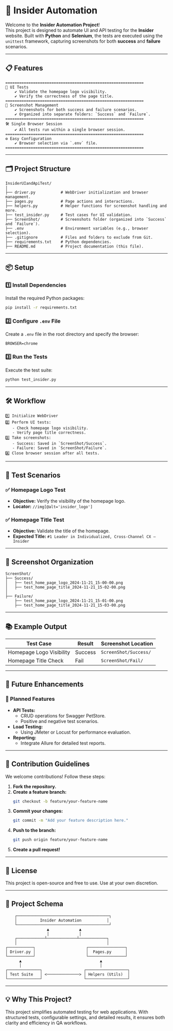 
# **📌 Insider Automation**

Welcome to the **Insider Automation Project**!  
This project is designed to automate UI and API testing for the **Insider** website. Built with **Python** and **Selenium**, the tests are executed using the `unittest` framework, capturing screenshots for both **success** and **failure** scenarios.

---

## **📋 Features**

```plaintext
============================================================
🎯 UI Tests
    ✔ Validate the homepage logo visibility.
    ✔ Verify the correctness of the page title.
============================================================
📸 Screenshot Management
    ✔ Screenshots for both success and failure scenarios.
    ✔ Organized into separate folders: `Success` and `Failure`.
============================================================
🛠 Single Browser Session
    ✔ All tests run within a single browser session.
============================================================
⚙️ Easy Configuration
    ✔ Browser selection via `.env` file.
============================================================
```

---

## **🗂️ Project Structure**

```plaintext
InsiderUIandApiTest/
│
├── driver.py           # WebDriver initialization and browser management.
├── pages.py            # Page actions and interactions.
├── helpers.py          # Helper functions for screenshot handling and more.
├── test_insider.py     # Test cases for UI validation.
├── ScreenShot/         # Screenshots folder (organized into `Success` and `Failure`).
├── .env                # Environment variables (e.g., browser selection).
├── .gitignore          # Files and folders to exclude from Git.
├── requirements.txt    # Python dependencies.
├── README.md           # Project documentation (this file).
```

---

## **📦 Setup**

### **1️⃣ Install Dependencies**
Install the required Python packages:
```bash
pip install -r requirements.txt
```

### **2️⃣ Configure `.env` File**
Create a `.env` file in the root directory and specify the browser:
```plaintext
BROWSER=chrome
```

### **3️⃣ Run the Tests**
Execute the test suite:
```bash
python test_insider.py
```

---

## **🛠 Workflow**

```plaintext
1️⃣ Initialize WebDriver
2️⃣ Perform UI tests:
   - Check homepage logo visibility.
   - Verify page title correctness.
3️⃣ Take screenshots:
   - Success: Saved in `ScreenShot/Success`.
   - Failure: Saved in `ScreenShot/Failure`.
4️⃣ Close browser session after all tests.
```

---

## **📑 Test Scenarios**

### **✅ Homepage Logo Test**
- **Objective:** Verify the visibility of the homepage logo.
- **Locator:** `//img[@alt='insider_logo']`

### **✅ Homepage Title Test**
- **Objective:** Validate the title of the homepage.
- **Expected Title:** `#1 Leader in Individualized, Cross-Channel CX — Insider`

---

## **📸 Screenshot Organization**

```plaintext
ScreenShot/
├── Success/
│   ├── test_home_page_logo_2024-11-21_15-00-00.png
│   ├── test_home_page_title_2024-11-21_15-02-00.png
│
├── Failure/
    ├── test_home_page_logo_2024-11-21_15-01-00.png
    ├── test_home_page_title_2024-11-21_15-03-00.png
```

---

## **📚 Example Output**

| Test Case                | Result  | Screenshot Location        |
|--------------------------|---------|----------------------------|
| Homepage Logo Visibility | Success | `ScreenShot/Success/`      |
| Homepage Title Check     | Fail | `ScreenShot/Fail/`      |

---

## **🔮 Future Enhancements**

### 🔧 Planned Features
- **API Tests:**
  - CRUD operations for Swagger PetStore.
  - Positive and negative test scenarios.
- **Load Testing:**
  - Using JMeter or Locust for performance evaluation.
- **Reporting:**
  - Integrate Allure for detailed test reports.

---

## **🔗 Contribution Guidelines**

We welcome contributions! Follow these steps:

1. **Fork the repository.**
2. **Create a feature branch:**
   ```bash
   git checkout -b feature/your-feature-name
   ```
3. **Commit your changes:**
   ```bash
   git commit -m "Add your feature description here."
   ```
4. **Push to the branch:**
   ```bash
   git push origin feature/your-feature-name
   ```
5. **Create a pull request!**

---

## **📜 License**
This project is open-source and free to use. Use at your own discretion.

---

## **📂 Project Schema**

```plaintext
    ┌────────────────────────────────────────┐
    │          Insider Automation           │
    └────────────────────────────────────────┘
                  ▲             ▲
                  │             │
    ┌────────────┴─────────────┴────────────┐
    │                                       │
┌───────────┐                      ┌────────────────┐
│ Driver.py │                      │  Pages.py      │
└───────────┘                      └────────────────┘
      ▲                                  ▲
      │                                  │
┌──────────────┐                  ┌──────────────────┐
│ Test Suite   │ <──────────────> │ Helpers (Utils)  │
└──────────────┘                  └──────────────────┘
```

---

## **💡 Why This Project?**
This project simplifies automated testing for web applications. With structured tests, configurable settings, and detailed results, it ensures both clarity and efficiency in QA workflows.
